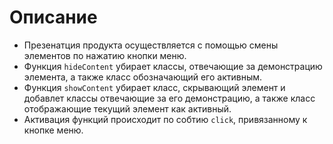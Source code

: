 # Описание
* Презенатция продукта осуществляется с помощью смены элементов по нажатию кнопки меню. 
* Функция `hideContent` убирает классы, отвечающие за демонстрацию элемента, а также класс
  обозначающий его активным. 
* Функция `showContent` убирает класс, скрывающий элемент и добавлет классы отвечающие за его
  демонстрацию, а также класс отображающие текущий элемент как активный.
* Активация функций происходит по собтию `click`, привязанному к кнопке меню. 